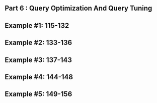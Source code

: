 ## <b>Part 6 : Query Optimization And Query Tuning</b>

## Example #1: 115-132
## Example #2: 133-136
## Example #3: 137-143
## Example #4: 144-148
## Example #5: 149-156

